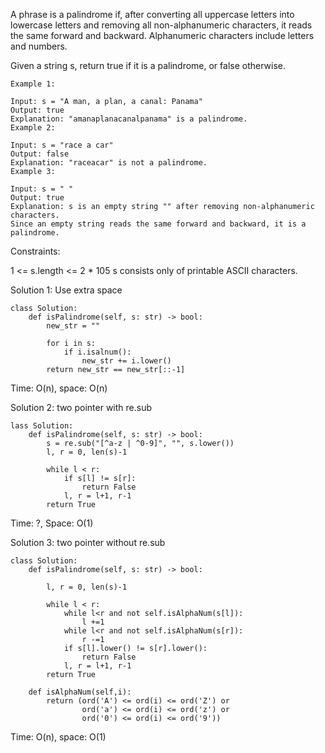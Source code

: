 A phrase is a palindrome if, after converting all uppercase letters into lowercase letters and removing all non-alphanumeric characters, it reads the same forward and backward. Alphanumeric characters include letters and numbers.

Given a string s, return true if it is a palindrome, or false otherwise.

 
```
Example 1:

Input: s = "A man, a plan, a canal: Panama"
Output: true
Explanation: "amanaplanacanalpanama" is a palindrome.
Example 2:

Input: s = "race a car"
Output: false
Explanation: "raceacar" is not a palindrome.
Example 3:

Input: s = " "
Output: true
Explanation: s is an empty string "" after removing non-alphanumeric characters.
Since an empty string reads the same forward and backward, it is a palindrome.
``` 

Constraints:

1 <= s.length <= 2 * 105
s consists only of printable ASCII characters.

Solution 1: Use extra space
```
class Solution:
    def isPalindrome(self, s: str) -> bool:
        new_str = ""
        
        for i in s:
            if i.isalnum():
                new_str += i.lower()
        return new_str == new_str[::-1]
```
Time: O(n), space: O(n)

Solution 2: two pointer with re.sub
```
lass Solution:
    def isPalindrome(self, s: str) -> bool:
        s = re.sub("[^a-z | ^0-9]", "", s.lower())
        l, r = 0, len(s)-1
        
        while l < r:
            if s[l] != s[r]:
                return False
            l, r = l+1, r-1
        return True
```
Time: ?, Space: O(1)

Solution 3: two pointer without re.sub
```
class Solution:
    def isPalindrome(self, s: str) -> bool:
    
        l, r = 0, len(s)-1
        
        while l < r:
            while l<r and not self.isAlphaNum(s[l]):
                l +=1
            while l<r and not self.isAlphaNum(s[r]):
                r -=1
            if s[l].lower() != s[r].lower():
                return False
            l, r = l+1, r-1
        return True
    
    def isAlphaNum(self,i):
        return (ord('A') <= ord(i) <= ord('Z') or
                ord('a') <= ord(i) <= ord('z') or 
                ord('0') <= ord(i) <= ord('9'))
```
Time: O(n), space: O(1)
